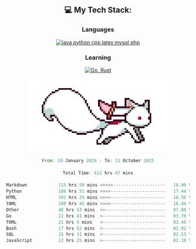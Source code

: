
<div align="center">
<br>

## 💻 My Tech Stack:

### Languages

[![java python cpp latex mysql php](https://skillicons.dev/icons?i=java,python,cpp,latex,mysql,php)](https://skillicons.dev)

### Learning

[![Go, Rust](https://skillicons.dev/icons?i=go,rust)](https://skillicons.dev)

<center>

<img src="kyubey.gif" alt="Alt-Text" title="" >

</center>


<!--START_SECTION:waka-->

```rust
From: 19 January 2024 - To: 11 October 2025

Total Time: 612 hrs 47 mins

Markdown            115 hrs 50 mins >>>>>--------------------   18.90 %
Python              106 hrs 51 mins >>>>---------------------   17.44 %
HTML                101 hrs 25 mins >>>>---------------------   16.55 %
YAML                100 hrs 45 mins >>>>---------------------   16.44 %
Other               48 hrs 53 mins  >>-----------------------   07.98 %
Go                  22 hrs 41 mins  >------------------------   03.70 %
TOML                21 hrs 9 mins   >------------------------   03.45 %
Bash                17 hrs 52 mins  >------------------------   02.92 %
SQL                 15 hrs 31 mins  >------------------------   02.53 %
JavaScript          13 hrs 25 mins  >------------------------   02.19 %
```

<!--END_SECTION:waka-->
